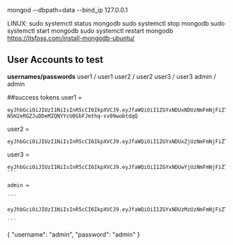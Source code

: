 mongod --dbpath=data --bind_ip 127.0.0.1

LINUX:
sudo systemctl status mongodb
sudo systemctl stop mongodb
sudo systemctl start mongodb
sudo systemctl restart mongodb
https://itsfoss.com/install-mongodb-ubuntu/

## User Accounts to test

**usernames/passwords**
user1 / user1
user2 / user2
user3 / user3
admin / admin

##success tokens
user1 =

```
eyJhbGciOiJIUzI1NiIsInR5cCI6IkpXVCJ9.eyJfaWQiOiI1ZGYxNDUxNDUzNmFmNjFiZTAyYTA3NjIiLCJpYXQiOjE1NzYxODU3NjQsImV4cCI6MTU3NjE4OTM2NH0.-N5H2eRGZJuDDeMZQNYYcU0GbFJmthq-sv09wobtdqQ
```

user2 =

```
eyJhbGciOiJIUzI1NiIsInR5cCI6IkpXVCJ9.eyJfaWQiOiI1ZGYxNDUxZjUzNmFmNjFiZTAyYTA3NjMiLCJpYXQiOjE1NzYxODA3NTQsImV4cCI6MTU3NjE4NDM1NH0.rekBPO2P6RCA5lpD0sag0XCISMiZHcKjC87tjIvj5Aw
```

user3 =

````
eyJhbGciOiJIUzI1NiIsInR5cCI6IkpXVCJ9.eyJfaWQiOiI1ZGYxNDUwYjUzNmFmNjFiZTAyYTA3NjEiLCJpYXQiOjE1NzYxODA3ODUsImV4cCI6MTU3NjE4NDM4NX0.sIy95biaZERJYjUwD4bE_42X9u5byQdCUzIgqMeYNbg
```

admin =

```

eyJhbGciOiJIUzI1NiIsInR5cCI6IkpXVCJ9.eyJfaWQiOiI1ZGYxNDUzMzUzNmFmNjFiZTAyYTA3NjQiLCJpYXQiOjE1NzYxODU2NzIsImV4cCI6MTU3NjE4OTI3Mn0.ewx4eJ1KaQV0BQnB1AyG16HGZry7mwNz_GIoPCG_MXM

```
````

{
"username": "admin",
"password": "admin"
}

